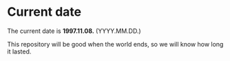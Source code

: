 # Current date

The current date is **1997.11.08.** (YYYY.MM.DD.)

This repository will be good when the world ends, so we will know how long it lasted.